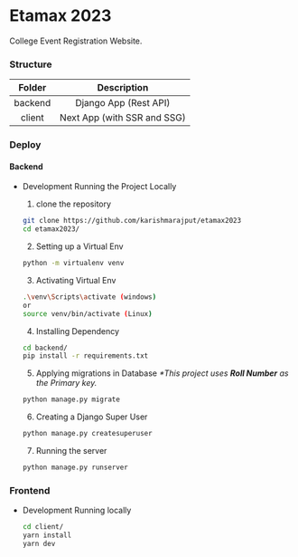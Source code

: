 # Etamax 2023
College Event Registration Website.

### Structure
| Folder | Description |
|:------:|:-----------:|
| backend| Django App (Rest API)|
| client | Next App (with SSR and SSG) |


### Deploy
#### Backend

-  Development
    Running the Project Locally
	
	
	1. clone the repository
      ```bash
      git clone https://github.com/karishmarajput/etamax2023
      cd etamax2023/
      ```
      2. Setting up a Virtual Env
      ```bash
      python -m virtualenv venv
      ```
      3. Activating Virtual Env
      ```bash
      .\venv\Scripts\activate (windows)
      or
      source venv/bin/activate (Linux)
      ```
      4. Installing Dependency
      ```bash
      cd backend/
      pip install -r requirements.txt
      ```
      5. Applying migrations in Database
      _\*This project uses __Roll Number__ as the Primary key._
      ```bash
      python manage.py migrate
      ```
      6. Creating a Django Super User
      ```bash
      python manage.py createsuperuser
      ```
      7. Running the server
      ```bash
      python manage.py runserver
      ```

### Frontend
  - Development
	Running locally

	```bash
	cd client/
	yarn install
	yarn dev
	```


